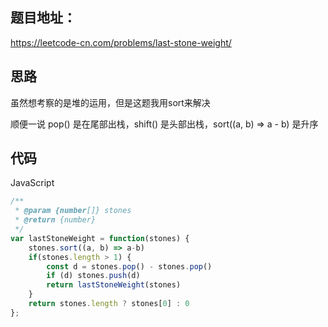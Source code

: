 ## 题目地址：

https://leetcode-cn.com/problems/last-stone-weight/



## 思路

虽然想考察的是堆的运用，但是这题我用sort来解决

顺便一说 pop() 是在尾部出栈，shift() 是头部出栈，sort((a, b) => a - b) 是升序 



## 代码

JavaScript

```javascript
/**
 * @param {number[]} stones
 * @return {number}
 */
var lastStoneWeight = function(stones) {
    stones.sort((a, b) => a-b)
    if(stones.length > 1) {
        const d = stones.pop() - stones.pop()
        if (d) stones.push(d)
        return lastStoneWeight(stones)
    }
    return stones.length ? stones[0] : 0
};
```